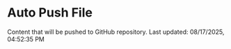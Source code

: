 # Auto Push File

Content that will be pushed to GitHub repository.
Last updated: 08/17/2025, 04:52:35 PM